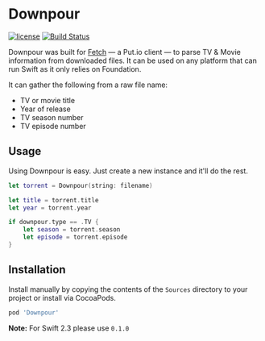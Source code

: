 # Downpour
[![license](https://img.shields.io/github/license/mashape/apistatus.svg?maxAge=2592000)](https://github.com/steve228uk/Downpour/blob/master/LICENSE) [![Build Status](https://travis-ci.org/TryFetch/Downpour.svg?branch=master)](https://travis-ci.org/TryFetch/Downpour)

Downpour was built for [Fetch](http://getfetchapp.com) — a Put.io client — to parse TV & Movie information from downloaded files. It can be used on any platform that can run Swift as it only relies on Foundation.

It can gather the following from a raw file name:

- TV or movie title
- Year of release
- TV season number
- TV episode number

## Usage

Using Downpour is easy. Just create a new instance and it'll do the rest.

```swift
let torrent = Downpour(string: filename)

let title = torrent.title
let year = torrent.year

if downpour.type == .TV {
    let season = torrent.season
    let episode = torrent.episode
}
```

## Installation

Install manually by copying the contents of the `Sources` directory to your project or install via CocoaPods.

```ruby
pod 'Downpour'
```

**Note:** For Swift 2.3 please use `0.1.0`
